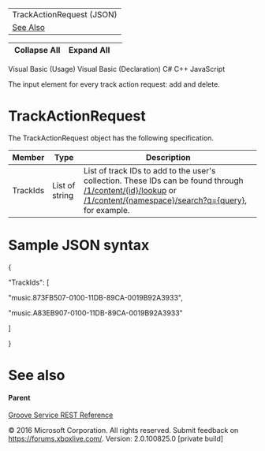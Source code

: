 |                            |
|----------------------------|
| TrackActionRequest (JSON)  |
| [See Also](#seeAlsoToggle) |

|  Collapse All    Expand All     |
|---------------------------------|

Visual Basic (Usage)
Visual Basic (Declaration)
C\#
C++
JavaScript

The input element for every track action request: add and delete. <span id="ID4EN" class="anchor"></span>

TrackActionRequest
==================

The TrackActionRequest object has the following specification.

| **Member** | **Type**       | **Description**                                                                                                                                                                                                                                                       |
|------------|----------------|-----------------------------------------------------------------------------------------------------------------------------------------------------------------------------------------------------------------------------------------------------------------------|
| TrackIds   | List of string | List of track IDs to add to the user's collection. These IDs can be found through [/1/content/{id}/lookup](../Endpointdocumentation/URI_ContentLookup.htm) or [/1/content/{namespace}/search?q={query}](../Endpointdocumentation/URI_ContentSearch.htm), for example. |

Sample JSON syntax
==================

{

"TrackIds": \[

"music.873FB507-0100-11DB-89CA-0019B92A3933",

"music.A83EB907-0100-11DB-89CA-0019B92A3933"

\]

}

See also
========

#### Parent

[Groove Service REST Reference](../Endpointdocumentation/atoc_xbm_reference.htm)

© 2016 Microsoft Corporation. All rights reserved.
Submit feedback on <https://forums.xboxlive.com/>.
Version: 2.0.100825.0 \[private build\]
